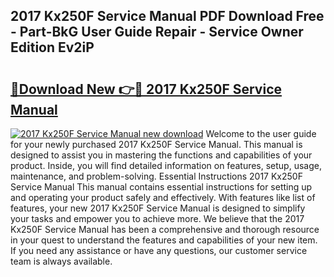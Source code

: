## 2017 Kx250F Service Manual PDF Download Free - Part-BkG User Guide Repair - Service Owner Edition Ev2iP

# <h2><a href="http://bc35462.oget.top/?id=2017+Kx250F+Service+Manual">🔗Download New 👉🔴 2017 Kx250F Service Manual</a></h2>

[![2017 Kx250F Service Manual new download](https://i.imgur.com/5g1atiW.png)](http://bc35462.oget.top/?id=2017+Kx250F+Service+Manual)
Welcome to the user guide for your newly purchased 2017 Kx250F Service Manual. This manual is designed to assist you in mastering the functions and capabilities of your product. Inside, you will find detailed information on features, setup, usage, maintenance, and problem-solving. Essential Instructions 2017 Kx250F Service Manual This manual contains essential instructions for setting up and operating your product safely and effectively. With features like list of features, your new 2017 Kx250F Service Manual is designed to simplify your tasks and empower you to achieve more. We believe that the 2017 Kx250F Service Manual has been a comprehensive and thorough resource in your quest to understand the features and capabilities of your new item. If you need any assistance or have any questions, our customer service team is always available.
